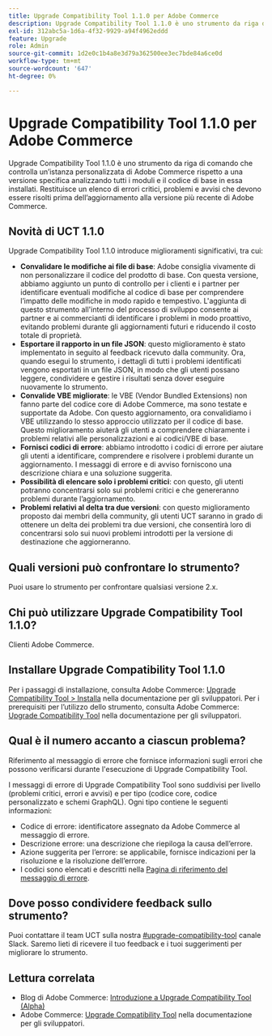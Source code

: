 ```yaml
---
title: Upgrade Compatibility Tool 1.1.0 per Adobe Commerce
description: Upgrade Compatibility Tool 1.1.0 è uno strumento da riga di comando che controlla un’istanza personalizzata di Adobe Commerce rispetto a una versione specifica analizzando tutti i moduli e il codice di base in essa installati. Restituisce un elenco di errori critici, problemi e avvisi che devono essere risolti prima dell’aggiornamento alla versione più recente di Adobe Commerce.
exl-id: 312abc5a-1d6a-4f32-9929-a94f4962eddd
feature: Upgrade
role: Admin
source-git-commit: 1d2e0c1b4a8e3d79a362500ee3ec7bde84a6ce0d
workflow-type: tm+mt
source-wordcount: '647'
ht-degree: 0%

---
```


# Upgrade Compatibility Tool 1.1.0 per Adobe Commerce

Upgrade Compatibility Tool 1.1.0 è uno strumento da riga di comando che controlla un’istanza personalizzata di Adobe Commerce rispetto a una versione specifica analizzando tutti i moduli e il codice di base in essa installati. Restituisce un elenco di errori critici, problemi e avvisi che devono essere risolti prima dell’aggiornamento alla versione più recente di Adobe Commerce.

## Novità di UCT 1.1.0

Upgrade Compatibility Tool 1.1.0 introduce miglioramenti significativi, tra cui:

* **Convalidare le modifiche ai file di base**: Adobe consiglia vivamente di non personalizzare il codice del prodotto di base. Con questa versione, abbiamo aggiunto un punto di controllo per i clienti e i partner per identificare eventuali modifiche al codice di base per comprendere l’impatto delle modifiche in modo rapido e tempestivo. L&#39;aggiunta di questo strumento all&#39;interno del processo di sviluppo consente ai partner e ai commercianti di identificare i problemi in modo proattivo, evitando problemi durante gli aggiornamenti futuri e riducendo il costo totale di proprietà.
* **Esportare il rapporto in un file JSON**: questo miglioramento è stato implementato in seguito al feedback ricevuto dalla community. Ora, quando esegui lo strumento, i dettagli di tutti i problemi identificati vengono esportati in un file JSON, in modo che gli utenti possano leggere, condividere e gestire i risultati senza dover eseguire nuovamente lo strumento.
* **Convalide VBE migliorate**: le VBE (Vendor Bundled Extensions) non fanno parte del codice core di Adobe Commerce, ma sono testate e supportate da Adobe. Con questo aggiornamento, ora convalidiamo i VBE utilizzando lo stesso approccio utilizzato per il codice di base. Questo miglioramento aiuterà gli utenti a comprendere chiaramente i problemi relativi alle personalizzazioni e ai codici/VBE di base.
* **Fornisci codici di errore**: abbiamo introdotto i codici di errore per aiutare gli utenti a identificare, comprendere e risolvere i problemi durante un aggiornamento. I messaggi di errore e di avviso forniscono una descrizione chiara e una soluzione suggerita.
* **Possibilità di elencare solo i problemi critici**: con questo, gli utenti potranno concentrarsi solo sui problemi critici e che genereranno problemi durante l’aggiornamento.
* **Problemi relativi al delta tra due versioni**: con questo miglioramento proposto dai membri della community, gli utenti UCT saranno in grado di ottenere un delta dei problemi tra due versioni, che consentirà loro di concentrarsi solo sui nuovi problemi introdotti per la versione di destinazione che aggiorneranno.

## Quali versioni può confrontare lo strumento?

Puoi usare lo strumento per confrontare qualsiasi versione 2.x.

## Chi può utilizzare Upgrade Compatibility Tool 1.1.0?

Clienti Adobe Commerce.

## Installare Upgrade Compatibility Tool 1.1.0

Per i passaggi di installazione, consulta Adobe Commerce: [Upgrade Compatibility Tool > Installa](https://devdocs.magento.com/upgrade-compatibility-tool/install.html) nella documentazione per gli sviluppatori. Per i prerequisiti per l’utilizzo dello strumento, consulta Adobe Commerce: [Upgrade Compatibility Tool](https://devdocs.magento.com/upgrade-compatibility-tool/prerequisites.html) nella documentazione per gli sviluppatori.

## Qual è il numero accanto a ciascun problema?

Riferimento al messaggio di errore che fornisce informazioni sugli errori che possono verificarsi durante l&#39;esecuzione di Upgrade Compatibility Tool.

I messaggi di errore di Upgrade Compatibility Tool sono suddivisi per livello (problemi critici, errori e avvisi) e per tipo (codice core, codice personalizzato e schemi GraphQL). Ogni tipo contiene le seguenti informazioni:

* Codice di errore: identificatore assegnato da Adobe Commerce al messaggio di errore.
* Descrizione errore: una descrizione che riepiloga la causa dell’errore.
* Azione suggerita per l’errore: se applicabile, fornisce indicazioni per la risoluzione e la risoluzione dell’errore.
* I codici sono elencati e descritti nella [Pagina di riferimento del messaggio di errore](https://devdocs.magento.com/upgrade-compatibility-tool/errors.html).

## Dove posso condividere feedback sullo strumento?

Puoi contattare il team UCT sulla nostra [#upgrade-compatibility-tool](https://magentocommeng.slack.com/archives/C019Y143U9F) canale Slack. Saremo lieti di ricevere il tuo feedback e i tuoi suggerimenti per migliorare lo strumento.

## Lettura correlata

* Blog di Adobe Commerce: [Introduzione a Upgrade Compatibility Tool (Alpha)](https://magento.com/blog/magento-news/introducing-upgrade-compatibility-tool)
* Adobe Commerce: [Upgrade Compatibility Tool](https://devdocs.magento.com/upgrade-compatibility-tool/introduction.html) nella documentazione per gli sviluppatori.
